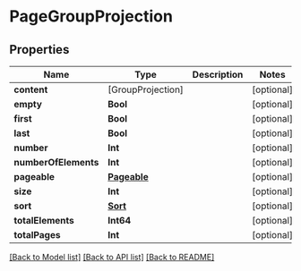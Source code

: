 # PageGroupProjection

## Properties
Name | Type | Description | Notes
------------ | ------------- | ------------- | -------------
**content** | [GroupProjection] |  | [optional] 
**empty** | **Bool** |  | [optional] 
**first** | **Bool** |  | [optional] 
**last** | **Bool** |  | [optional] 
**number** | **Int** |  | [optional] 
**numberOfElements** | **Int** |  | [optional] 
**pageable** | [**Pageable**](Pageable.md) |  | [optional] 
**size** | **Int** |  | [optional] 
**sort** | [**Sort**](Sort.md) |  | [optional] 
**totalElements** | **Int64** |  | [optional] 
**totalPages** | **Int** |  | [optional] 

[[Back to Model list]](../README.md#documentation-for-models) [[Back to API list]](../README.md#documentation-for-api-endpoints) [[Back to README]](../README.md)


